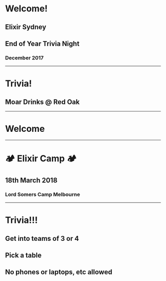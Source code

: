 # Welcome!
## Elixir Sydney
## End of Year Trivia Night
### December 2017

---
# Trivia!
## Moar Drinks @ Red Oak

---
# Welcome

---
# 🏕 Elixir Camp 🏕
## 18th March 2018
### Lord Somers Camp Melbourne

---
# Trivia!!!
## Get into teams of 3 or 4
## Pick a table
## No phones or laptops, etc allowed
